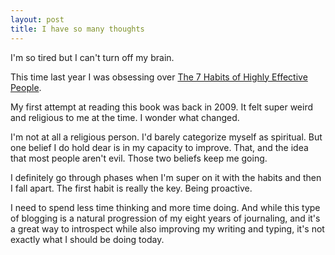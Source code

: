 ```yaml
---
layout: post
title: I have so many thoughts
---
```

I'm so tired but I can't turn off my brain.

This time last year I was obsessing over [The 7 Habits of Highly Effective People](http://www.amazon.com/Habits-Highly-Effective-People-Anniversary-ebook/dp/B00GOZV3TM/ref=sr_1_1?ie=UTF8&qid=1413354191&sr=8-1&keywords=7+habits+of+highly+effective+people).

My first attempt at reading this book was back in 2009. It felt super weird and religious to me at the time. I wonder what changed.

I'm not at all a religious person. I'd barely categorize myself as spiritual. But one belief I do hold dear is in my capacity to improve. That, and the idea that most people aren't evil. Those two beliefs keep me going.

I definitely go through phases when I'm super on it with the habits and then I fall apart. The first habit is really the key. Being proactive. 

I need to spend less time thinking and more time doing. And while this type of blogging is a natural progression of my eight years of journaling, and it's a great way to introspect while also improving my writing and typing, it's not exactly what I should be doing today.